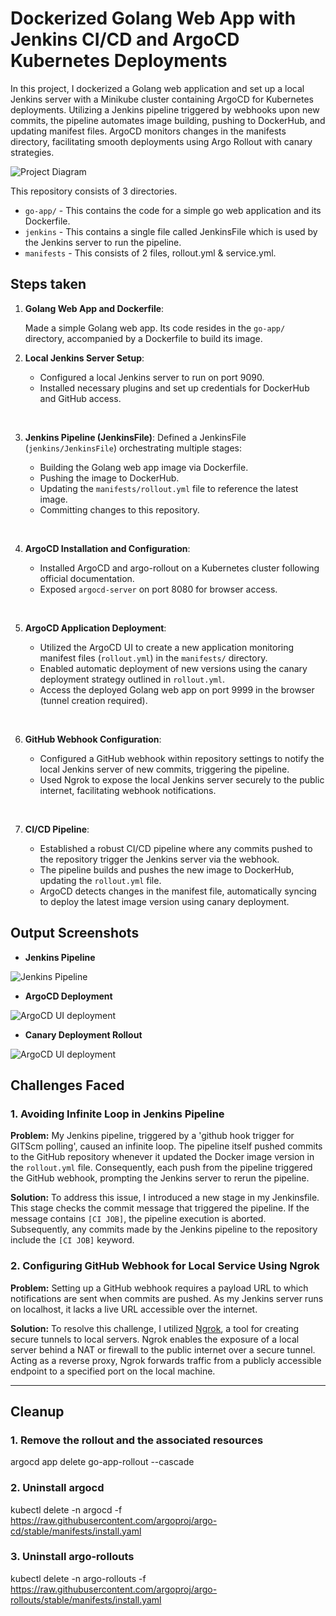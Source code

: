 
# Dockerized Golang Web App with Jenkins CI/CD and ArgoCD Kubernetes Deployments

In this project, I dockerized a Golang web application and set up a local Jenkins server with a Minikube cluster containing ArgoCD for Kubernetes deployments. Utilizing a Jenkins pipeline triggered by webhooks upon new commits, the pipeline automates image building, pushing to DockerHub, and updating manifest files. ArgoCD monitors changes in the manifests directory, facilitating smooth deployments using Argo Rollout with canary strategies.

![Project Diagram](./pa-4.drawio.png)


This repository consists of 3 directories. 
* `go-app/` - This contains the code for a simple go web application and its Dockerfile.
* `jenkins` - This contains a single file called JenkinsFile which is used by the Jenkins server to run the pipeline.
* `manifests` - This consists of 2 files, rollout.yml & service.yml.

## Steps taken 

1) **Golang Web App and Dockerfile**:

   Made a simple Golang web app. Its code resides in the `go-app/` directory, accompanied by a Dockerfile to build its image.

2) **Local Jenkins Server Setup**:
   - Configured a local Jenkins server to run on port 9090.
   - Installed necessary plugins and set up credentials for DockerHub and GitHub access.

&nbsp;

3) **Jenkins Pipeline (JenkinsFile)**:
    Defined a JenkinsFile (`jenkins/JenkinsFile`) orchestrating multiple stages:
     - Building the Golang web app image via Dockerfile.
     - Pushing the image to DockerHub.
     - Updating the `manifests/rollout.yml` file to reference the latest image.
     - Committing changes to this repository.
    
    &nbsp;

4) **ArgoCD Installation and Configuration**:
   - Installed ArgoCD and argo-rollout on a Kubernetes cluster following official documentation.
   - Exposed `argocd-server` on port 8080 for browser access.

&nbsp;

5) **ArgoCD Application Deployment**:
   - Utilized the ArgoCD UI to create a new application monitoring manifest files (`rollout.yml`) in the `manifests/` directory.
   - Enabled automatic deployment of new versions using the canary deployment strategy outlined in `rollout.yml`.
   - Access the deployed Golang web app on port 9999 in the browser (tunnel creation required).

    &nbsp;
6) **GitHub Webhook Configuration**:
   - Configured a GitHub webhook within repository settings to notify the local Jenkins server of new commits, triggering the pipeline.
   - Used Ngrok to expose the local Jenkins server securely to the public internet, facilitating webhook notifications.

    &nbsp;
7) **CI/CD Pipeline**:
   - Established a robust CI/CD pipeline where any commits pushed to the repository trigger the Jenkins server via the webhook.
   - The pipeline builds and pushes the new image to DockerHub, updating the `rollout.yml` file.
   - ArgoCD detects changes in the manifest file, automatically syncing to deploy the latest image version using canary deployment.



## Output Screenshots

* **Jenkins Pipeline**

![Jenkins Pipeline](./jenkins.png)


* **ArgoCD Deployment**

![ArgoCD UI deployment](./argo.png)


* **Canary Deployment Rollout**

![ArgoCD UI deployment](./rollout.png)



## Challenges Faced

### 1. Avoiding Infinite Loop in Jenkins Pipeline

**Problem:**
My Jenkins pipeline, triggered by a 'github hook trigger for GITScm polling', caused an infinite loop. The pipeline itself pushed commits to the GitHub repository whenever it updated the Docker image version in the `rollout.yml` file. Consequently, each push from the pipeline triggered the GitHub webhook, prompting the Jenkins server to rerun the pipeline.

**Solution:**
To address this issue, I introduced a new stage in my Jenkinsfile. This stage checks the commit message that triggered the pipeline. If the message contains `[CI JOB]`, the pipeline execution is aborted. Subsequently, any commits made by the Jenkins pipeline to the repository include the `[CI JOB]` keyword.



### 2. Configuring GitHub Webhook for Local Service Using Ngrok

**Problem:**
Setting up a GitHub webhook requires a payload URL to which notifications are sent when commits are pushed. As my Jenkins server runs on localhost, it lacks a live URL accessible over the internet.

**Solution:**
To resolve this challenge, I utilized [Ngrok](https://ngrok.com/), a tool for creating secure tunnels to local servers. Ngrok enables the exposure of a local server behind a NAT or firewall to the public internet over a secure tunnel. Acting as a reverse proxy, Ngrok forwards traffic from a publicly accessible endpoint to a specified port on the local machine.

---


## Cleanup

### 1. Remove the rollout and the associated resources

argocd app delete go-app-rollout --cascade

### 2. Uninstall argocd

kubectl delete -n argocd -f https://raw.githubusercontent.com/argoproj/argo-cd/stable/manifests/install.yaml

### 3. Uninstall argo-rollouts

kubectl delete -n argo-rollouts -f https://raw.githubusercontent.com/argoproj/argo-rollouts/stable/manifests/install.yaml
